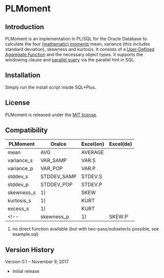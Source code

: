 # PLMoment

## Introduction
PLMoment is an implementation in PL/SQL for the Oracle Database to calculate the four [(mathematic) moments](https://en.wikipedia.org/wiki/Moment_(mathematics)) mean, variance (this includes standard deviation), skewness and kurtosis. It consists of a [User-Defined Aggregate Function](https://docs.oracle.com/database/122/ADOBJ/user-defined-aggregate-functions.htm#ADOBJ00607) and the necessary object types. It supports the windowing clause and [parallel query](https://docs.oracle.com/database/122/VLDBG/parallel-exec-intro.htm#VLDBG1377) via the parallel hint in SQL.

## Installation
Simply run the install script inside SQL*Plus.

## License
PLMoment is released under the [MIT license](https://github.com/teotiger/plutil/blob/master/license.txt).

## Compatibility
| PLMoment      | Oralce      | Excel(en) | Excel(de) |
| ------------- |-------------| ----------|-----------|
| mean          | AVG         | AVERAGE   | |
| variance_s    | VAR_SAMP    | VAR.S     | |
| variance_p    | VAR_POP     | VAR.P     | |
| stddev_s      | STDDEV_SAMP | STDEV.S   | |
| stddev_p      | STDDEV_POP  | STDEV.P   | |
| skewness_s    | 1)          | SKEW      | |
| kurtosis_s    | 1)          | KURT      | |
| excess_s      | 1)          | KURT      | |
<!--| skewness_p    | 1)       | SKEW.P | |-->

1) no direct function available (but with two-pass/subselects possible, see example.sql)

<!--
SKEW      https://support.office.com/en-us/article/SKEW-function-bdf49d86-b1ef-4804-a046-28eaea69c9fa
SKEW.P    https://support.office.com/en-us/article/SKEW-P-function-76530a5c-99b9-48a1-8392-26632d542fcb
KURT      https://support.office.com/en-us/article/KURT-function-bc3a265c-5da4-4dcb-b7fd-c237789095ab

## Credits
- wikipedia
- hedge Fund pdf
- https://www.johndcook.com/blog/skewness_kurtosis/
- https://github.com/johnmyleswhite/StreamStats.jl/blob/master/src/var.jl
-->

## Version History
Version 0.1 – November 9, 2017
* Initial release
